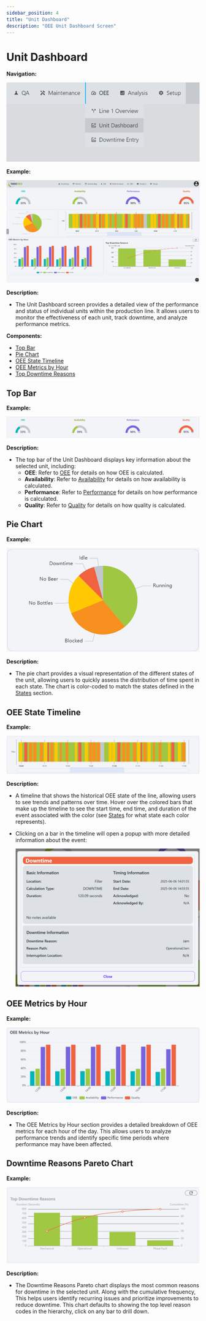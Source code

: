```yaml
---
sidebar_position: 4
title: "Unit Dashboard"
description: "OEE Unit Dashboard Screen"
---
```


# Unit Dashboard

**Navigation:**

![Navigation menu showing the Unit Dashboard selection in the OEE module](./images/unit-dashboard-navigation.png)

**Example:**

![Complete Unit Dashboard screen showing OEE metrics, state timeline, and performance charts](./images/unit-dashboard-full.png)

**Description:**
- The Unit Dashboard screen provides a detailed view of the performance and status of individual units within the production line. It allows users to monitor the effectiveness of each unit, track downtime, and analyze performance metrics.

**Components:**
- [Top Bar](#top-bar)
- [Pie Chart](#pie-chart)
- [OEE State Timeline](#oee-state-timeline)
- [OEE Metrics by Hour](#oee-metrics-by-hour)
- [Top Downtime Reasons](#top-downtime-reasons)

## Top Bar
**Example:**

![Top bar section of Unit Dashboard showing OEE, availability, performance, and quality metrics](./images/unit-dashboard-top-bar.png)

**Description:**
- The top bar of the Unit Dashboard displays key information about the selected unit, including:
  - **OEE**: Refer to [OEE](terms-and-definitions#oee-overall-equipment-effectiveness) for details on how OEE is calculated.
  - **Availability**: Refer to [Availability](terms-and-definitions#availability) for details on how availability is calculated.
  - **Performance**: Refer to [Performance](terms-and-definitions#performance) for details on how performance is calculated.
  - **Quality**: Refer to [Quality](terms-and-definitions#quality) for details on how quality is calculated.


## Pie Chart
**Example:**

![Pie chart showing distribution of different operational states for the selected unit](./images/unit-dashboard-pie-chart.png)

**Description:**
- The pie chart provides a visual representation of the different states of the unit, allowing users to quickly assess the distribution of time spent in each state. The chart is color-coded to match the states defined in the [States](setup#states) section.

## OEE State Timeline
**Example:**

![OEE state timeline showing color-coded periods of different operational states for the unit](./images/unit-dashboard-state-timeline.png)

**Description:**
- A timeline that shows the historical OEE state of the line, allowing users to see trends and patterns over time. Hover over the colored bars that make up the timeline to see the start time, end time, and duration of the event associated with the color (see [States](setup#states) for what state each color represents).
- Clicking on a bar in the timeline will open a popup with more detailed information about the event:
  
  ![Timeline event details popup showing duration and state information](./images/timeline-event-details.png)
  
## OEE Metrics by Hour
**Example:**

![Hourly breakdown of OEE metrics showing performance trends throughout the day](./images/unit-dashboard-metrics-by-hour.png)

**Description:**
- The OEE Metrics by Hour section provides a detailed breakdown of OEE metrics for each hour of the day. This allows users to analyze performance trends and identify specific time periods where performance may have been affected.

## Downtime Reasons Pareto Chart
**Example:**

![Bar chart showing the most common downtime reasons and their durations](./images/unit-dashboard-top-downtime.png)

**Description:**
- The Downtime Reasons Pareto chart displays the most common reasons for downtime in the selected unit. Along with the cumulative frequency, This helps users identify recurring issues and prioritize improvements to reduce downtime. This chart defaults to showing the top level reason codes in the hierarchy, click on any bar to drill down.
